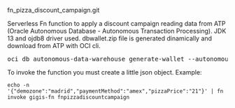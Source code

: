 fn_pizza_discount_campaign.git

Serverless Fn function to apply a discount campaign reading data from ATP (Oracle Autonomous Database - Autonomous Transaction Processing). JDK 13 and ojdb8 driver used.
dbwallet.zip file is generated dinamically and download from ATP with OCI cli.

<pre>oci db autonomous-data-warehouse generate-wallet --autonomous-data-warehouse-id ocid1.autonomousdatabase.oc1.eu-frankfurt-1.... --password your_passw0rd --file dbwallet.zip</pre>

To invoke the function you must create a little json object. Example:

<code>echo -n '{"demozone":"madrid","paymentMethod":"amex","pizzaPrice":"21"}' | fn invoke gigis-fn fnpizzadiscountcampaign</code>
